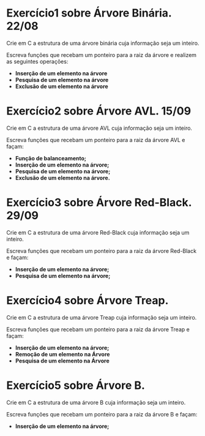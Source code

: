 # Exercício1 sobre Árvore Binária. 22/08

Crie em C a estrutura de uma árvore binária cuja informação seja um inteiro.

Escreva funções que recebam um ponteiro para a raiz da árvore e realizem as seguintes operações:

- **Inserção de um elemento na árvore**
- **Pesquisa de um elemento na árvore**
- **Exclusão de um elemento na árvore**

# Exercício2 sobre Árvore AVL. 15/09

Crie em C a estrutura de uma árvore AVL cuja informação seja um inteiro.

Escreva funções que recebam um ponteiro para a raiz da árvore AVL e façam:
- **Função de balanceamento;**
- **Inserção de um elemento na árvore;**
- **Pesquisa de um elemento na árvore;**
- **Exclusão de um elemento na árvore.**

# Exercício3 sobre Árvore Red-Black. 29/09

Crie em C a estrutura de uma árvore Red-Black cuja informação seja um inteiro.

Escreva funções que recebam um ponteiro para a raiz da árvore Red-Black e façam:
- **Inserção de um elemento na árvore;**
- **Pesquisa de um elemento na árvore;**

# Exercício4 sobre Árvore Treap. 

Crie em C a estrutura de uma árvore Treap cuja informação seja um inteiro.

Escreva funções que recebam um ponteiro para a raiz da árvore Treap e façam:
- **Inserção de um elemento na árvore;**
- **Remoção de um elemento na Árvore**
- **Pesquisa de um elemento na Árvore**

# Exercício5 sobre Árvore B. 

Crie em C a estrutura de uma árvore B cuja informação seja um inteiro.

Escreva funções que recebam um ponteiro para a raiz da árvore B e façam:
- **Inserção de um elemento na árvore;**

